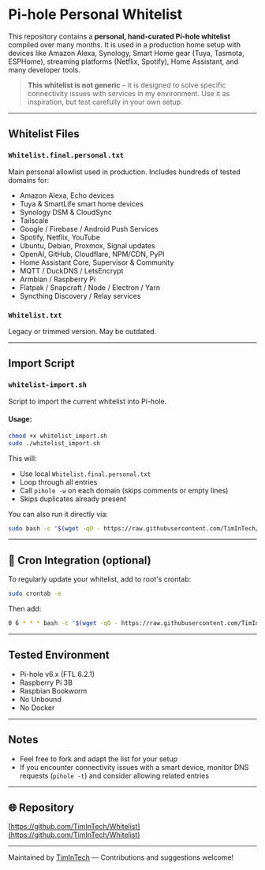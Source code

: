 # Pi-hole Personal Whitelist

This repository contains a **personal, hand-curated Pi-hole whitelist** compiled over many months. It is used in a production home setup with devices like Amazon Alexa, Synology, Smart Home gear (Tuya, Tasmota, ESPHome), streaming platforms (Netflix, Spotify), Home Assistant, and many developer tools.

>  **This whitelist is not generic** – it is designed to solve specific connectivity issues with services in my environment. Use it as inspiration, but test carefully in your own setup.

---

## Whitelist Files

### `Whitelist.final.personal.txt`

Main personal allowlist used in production. Includes hundreds of tested domains for:

* Amazon Alexa, Echo devices
* Tuya & SmartLife smart home devices
* Synology DSM & CloudSync
* Tailscale
* Google / Firebase / Android Push Services
* Spotify, Netflix, YouTube
* Ubuntu, Debian, Proxmox, Signal updates
* OpenAI, GitHub, Cloudflare, NPM/CDN, PyPI
* Home Assistant Core, Supervisor & Community
* MQTT / DuckDNS / LetsEncrypt
* Armbian / Raspberry Pi
* Flatpak / Snapcraft / Node / Electron / Yarn
* Syncthing Discovery / Relay services

### `Whitelist.txt`

Legacy or trimmed version. May be outdated.

---

##  Import Script

### `whitelist-import.sh`

Script to import the current whitelist into Pi-hole.

#### Usage:

```bash
chmod +x whitelist_import.sh
sudo ./whitelist_import.sh
```

This will:

* Use local `Whitelist.final.personal.txt`
* Loop through all entries
* Call `pihole -w` on each domain (skips comments or empty lines)
* Skips duplicates already present

You can also run it directly via:

```bash
sudo bash -c "$(wget -qO - https://raw.githubusercontent.com/TimInTech/Whitelist/main/whitelist-import.sh)"
```

---

## 🔧 Cron Integration (optional)

To regularly update your whitelist, add to root's crontab:

```bash
sudo crontab -e
```

Then add:

```bash
0 6 * * * bash -c "$(wget -qO - https://raw.githubusercontent.com/TimInTech/Whitelist/main/whitelist-import.sh)"
```

---

##  Tested Environment

* Pi-hole v6.x (FTL 6.2.1)
* Raspberry Pi 3B
* Raspbian Bookworm
* No Unbound
* No Docker

---

##  Notes

* Feel free to fork and adapt the list for your setup
* If you encounter connectivity issues with a smart device, monitor DNS requests (`pihole -t`) and consider allowing related entries

---

## 🌐 Repository

[https://github.com/TimInTech/Whitelist](https://github.com/TimInTech/Whitelist)

---

Maintained by [TimInTech](https://github.com/TimInTech) — Contributions and suggestions welcome!
